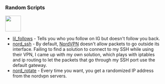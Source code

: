 ### Random Scripts
<p>
    <img src="https://media.tenor.com/images/0d6b4698b5ec7099472fa68fa67163f1/tenor.gif" height=50px width=50px>
    <ul>
        <li><a href='lil_follows.js'>lil_follows</a> - Tells you who you follow on IG but doesn't follow you back.</li>
        <li><a href='nord_ssh.sh'>nord_ssh</a> - By default, <a href='https://nordvpn.com/'>NordVPN</a> doesn't allow packets to go outside its interface. Failing to find a solution to connect to my SSH while using their VPN, I came up with my own solution, which plays with iptables and
ip routing to let the packets that go through my SSH port use the default gateway.</li>
        <li><a href='nord_rotate.py'>nord_rotate</a> - Every time you want, you get a randomized IP address from the nordvpn servers.
    </ul>
</p>
